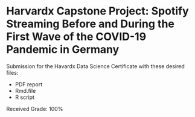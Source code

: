 # Harvardx Capstone Project: Spotify Streaming Before and During the First Wave of the COVID-19 Pandemic in Germany

Submission for the Havardx Data Science Certificate with these desired files:

* PDF report
* Rmd.file
* R script

Received Grade: 100%
